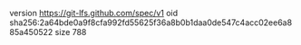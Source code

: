 version https://git-lfs.github.com/spec/v1
oid sha256:2a64bde0a9f8cfa992fd55625f36a8b0b1daa0de547c4acc02ee6a885a450522
size 788
